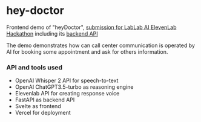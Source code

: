 # hey-doctor

Frontend demo of "heyDoctor", [submission for LabLab AI ElevenLab Hackathon](https://lablab.ai/event/eleven-labs-ai-hackathon/s4-folks/heydoctor) including its [backend API](https://github.com/nonkung51/voice-assistant-backend)

The demo demonstrates how can call center communication is operated by AI for booking some appointment and ask for others information.

### API and tools used

- OpenAI Whisper 2 API for speech-to-text
- OpenAI ChatGPT3.5-turbo as reasoning engine
- Elevenlab API for creating response voice
- FastAPI as backend API
- Svelte as frontend
- Vercel for deployment
